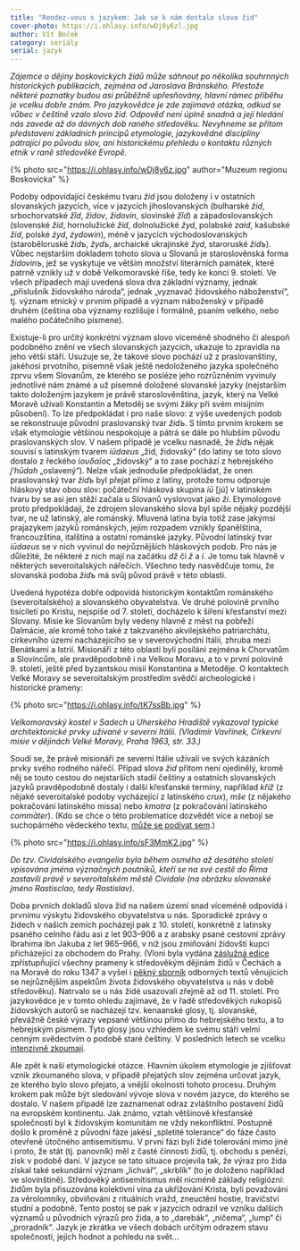 ```yaml
---
title: "Rendez-vous s jazykem: Jak se k nám dostalo slovo žid"
cover-photo: https://i.ohlasy.info/wDj8y6zl.jpg
author: Vít Boček
category: seriály
serial: jazyk
---
```


*Zájemce o dějiny boskovických židů může sáhnout po několika souhrnných historických publikacích, zejména od Jaroslava Bránského. Přestože některé poznatky budou asi průběžně upřesňovány, hlavní rámec příběhu je vcelku dobře znám. Pro jazykovědce je zde zajímavá otázka, odkud se vůbec v češtině vzalo slovo žid. Odpověď není úplně snadná a její hledání nás zavede až do dávných dob raného středověku. Nevyhneme se přitom představení základních principů etymologie, jazykovědné disciplíny pátrající po původu slov, ani historickému přehledu o kontaktu různých etnik v raně středověké Evropě.*

{% photo src="https://i.ohlasy.info/wDj8y6z.jpg" author="Muzeum regionu Boskovicka" %}

Podoby odpovídající českému tvaru *žid* jsou doloženy i v ostatních slovanských jazycích, více v jazycích jihoslovanských (bulharské *žid*, srbochorvatské *žȉd*, *žìdov*, *židovin*, slovinské *žȉd*) a západoslovanských (slovenské *žid*, hornolužické *žid*, dolnolužické *žyd*, polabské *zaid*, kašubské *žid*, polské *żyd*, *żydowin*), méně v jazycích východoslovanských (staroběloruské *židъ*, *žydъ*, archaické ukrajinské *žyd*, staroruské *židъ*). Vůbec nejstarším dokladem tohoto slova u Slovanů je staroslověnská forma *židovinъ*, jež se vyskytuje ve větším množství literárních památek, které patrně vznikly už v době Velkomoravské říše, tedy ke konci 9. století. Ve všech případech mají uvedená slova dva základní významy, jednak „příslušník židovského národa“, jednak „vyznavač židovského náboženství“, tj. význam etnický v prvním případě a význam náboženský v případě druhém (čeština oba významy rozlišuje i formálně, psaním velkého, nebo malého počátečního písmene).

Existuje-li pro určitý konkrétní význam slovo víceméně shodného či alespoň podobného znění ve všech slovanských jazycích, ukazuje to zpravidla na jeho větší stáří. Usuzuje se, že takové slovo pochází už z praslovanštiny, jakéhosi prvotního, písemně však ještě nedoloženého jazyka společného zprvu všem Slovanům, ze kterého se posléze jeho rozrůzněním vyvinuly jednotlivé nám známé a už písemně doložené slovanské jazyky (nejstarším takto doloženým jazykem je právě staroslověnština, jazyk, který na Velké Moravě užívali Konstantin a Metoděj se svými žáky při svém misijním působení). To lze předpokládat i pro naše slovo: z výše uvedených podob se rekonstruuje původní praslovanský tvar *židъ*. S tímto prvním krokem se však etymologie většinou nespokojuje a pátrá se dále po hlubším původu praslovanských slov. V našem případě je vcelku nasnadě, že *židъ* nějak souvisí s latinským tvarem *iūdaeus* „žid, židovský“ (do latiny se toto slovo dostalo z řeckého *ἰουδαῖος* „židovský“ a to zase pochází z hebrejského *jʻhūdah* „oslavený“). Nelze však jednoduše předpokládat, že onen praslovanský tvar *židъ* byl přejat přímo z latiny, protože tomu odporuje hláskový stav obou slov: počáteční hlásková skupina *iū* [jú] v latinském tvaru by se asi jen stěží začala u Slovanů vyslovovat jako *ži*. Etymologové proto předpokládají, že zdrojem slovanského slova byl spíše nějaký pozdější tvar, ne už latinský, ale románský. Mluvená latina byla totiž zase jakýmsi prajazykem jazyků románských, jejím rozpadem vznikly španělština, francouzština, italština a ostatní románské jazyky. Původní latinský tvar *iūdaeus* se v nich vyvinul do nejrůznějších hláskových podob. Pro nás je důležité, že některé z nich mají na začátku *dž* či *ž* a *i*. Je tomu tak hlavně v některých severoitalských nářečích. Všechno tedy nasvědčuje tomu, že slovanská podoba *židъ* má svůj původ právě v této oblasti.

Uvedená hypotéza dobře odpovídá historickým kontaktům románského (severoitalského) a slovanského obyvatelstva. Ve druhé polovině prvního tisíciletí po Kristu, nejspíše od 7. století, docházelo k šíření křesťanství mezi Slovany. Misie ke Slovanům byly vedeny hlavně z měst na pobřeží Dalmácie, ale kromě toho také z takzvaného akvilejského patriarchátu, církevního území nacházejícího se v severovýchodní Itálii, zhruba mezi Benátkami a Istrií. Misionáři z této oblasti byli posíláni zejména k Chorvatům a Slovincům, ale pravděpodobně i na Velkou Moravu, a to v první polovině 9. století, ještě před byzantskou misií Konstantina a Metoděje. O kontaktech Velké Moravy se severoitalským prostředím svědčí archeologické i historické prameny:

{% photo src="https://i.ohlasy.info/tK7ssBb.jpg" %}

*Velkomoravský kostel v Sadech u Uherského Hradiště vykazoval typické architektonické prvky užívané v severní Itálii. (Vladimír Vavřínek, Církevní misie v dějinách Velké Moravy, Praha 1963, str. 33.)*

Soudí se, že právě misionáři ze severní Itálie užívali ve svých kázáních prvky svého rodného nářečí. Případ slova *žid* přitom není ojedinělý, kromě něj se touto cestou do nejstarších stadií češtiny a ostatních slovanských jazyků pravděpodobně dostaly i další křesťanské termíny, například *kříž* (z nějaké severoitalské podoby vycházející z latinského *crux*), *mše* (z nějakého pokračování latinského missa) nebo *kmotra* (z pokračování latinského *commāter*). (Kdo se chce o této problematice dozvědět více a nebojí se suchopárného vědeckého textu, [může se podívat sem](https://dl.dropboxusercontent.com/u/461826/SEB9.pdf).)

{% photo src="https://i.ohlasy.info/sF3MmK2.jpg" %}

*Do tzv. Cividalského evangelia byla během osmého až desátého století vpisována jména význačných poutníků, kteří se na své cestě do Říma zastavili právě v severoitalském městě Cividale (na obrázku slovanské jméno Rastisclao, tedy Rastislav).*

Doba prvních dokladů slova žid na našem území snad víceméně odpovídá i prvnímu výskytu židovského obyvatelstva u nás. Sporadické zprávy o židech v našich zemích pocházejí pak z 10. století, konkrétně z latinsky psaného celního řádu asi z let 903–906 a z arabsky psané cestovní zprávy Ibrahima ibn Jakuba z let 965–966, v níž jsou zmiňováni židovští kupci přicházející za obchodem do Prahy. (Vloni byla vydána [záslužná edice](https://www.kosmas.cz/knihy/206884/archiv-cesky-dil-xli.-prameny-k-dejinam-zidu-v-cechach-a-na-morave-ve-stredoveku/) zpřístupňující všechny prameny k středověkým dějinám židů v Čechách a na Moravě do roku 1347 a vyšel i [pěkný sborník](https://www.kosmas.cz/knihy/209062/juden-in-der-mittelalterlichen-stadt/) odborných textů věnujících se nejrůznějším aspektům života židovského obyvatelstva u nás v době středověku). Natrvalo se u nás židé usazovali zřejmě až od 11. století. Pro jazykovědce je v tomto ohledu zajímavé, že v řadě středověkých rukopisů židovských autorů se nacházejí tzv. kenaanské glosy, tj. slovanské, převážně české výrazy vepsané většinou přímo do hebrejského textu, a to hebrejským písmem. Tyto glosy jsou vzhledem ke svému stáří velmi cenným svědectvím o podobě staré češtiny. V posledních letech se vcelku [intenzivně zkoumají](http://www.kosmas.cz/knihy/207550/kenaanske-glosy-ve-stredovekych-hebrejskych-rukopisech-s-vazbou-na-ceske-zeme).

Ale zpět k naší etymologické otázce. Hlavním úkolem etymologie je zjišťovat vznik zkoumaného slova, v případě přejatých slov zejména určovat jazyk, ze kterého bylo slovo přejato, a vnější okolnosti tohoto procesu. Druhým krokem pak může být sledování vývoje slova v novém jazyce, do kterého se dostalo. V našem případě lze zaznamenat odraz zvláštního postavení židů na evropském kontinentu. Jak známo, vztah většinově křesťanské společnosti byl k židovským komunitám ne vždy nekonfliktní. Postupně došlo k proměně z původní fáze jakési „spletité tolerance“ do fáze často otevřeně útočného antisemitismu. V první fázi byli židé tolerováni mimo jiné i proto, že stát (tj. panovník) měl z časté činnosti židů, tj. obchodu s penězi, zisk v podobě daní. V jazyce se tato situace projevila tak, že výraz pro žida získal také sekundární význam „lichvář“, „skrblík“ (to je doloženo například ve slovinštině). Středověký antisemitismus měl nicméně základy religiózní: židům byla přisuzována kolektivní vina za ukřižování Krista, byli považováni za věrolomníky, obviňováni z rituálních vražd, zneuctění hostie, travičství studní a podobně. Tento postoj se pak v jazycích odrazil ve vzniku dalších významů u původních výrazů pro žida, a to „darebák“, „ničema“, „lump“ či „proradník“. Jazyk je zkrátka ve všech dobách určitým odrazem stavu společnosti, jejích hodnot a pohledu na svět…
